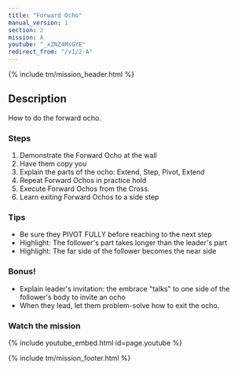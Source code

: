 ```yaml
---
title: "Forward Ocho"
manual_version: 1
section: 2
mission: A
youtube: "_xZNZ4MsGYE"
redirect_from: "/v1/2-A"
---
```


{% include tm/mission_header.html %}

## Description

How to do the forward ocho. 

### Steps

1. Demonstrate the Forward Ocho at the wall
2. Have them copy you
3. Explain the parts of the ocho: Extend, Step, Pivot, Extend
4. Repeat Forward Ochos in practice hold
5. Execute Forward Ochos from the Cross.
6. Learn exiting Forward Ochos to a side step

### Tips

* Be sure they PIVOT FULLY before reaching to the next step
* Highlight: The follower's part takes longer than the leader's part
* Highlight: The far side of the follower becomes the near side

### Bonus!

* Explain leader's invitation: the embrace "talks" to one side of the follower's body to invite an ocho
* When they lead, let them problem-solve how to exit the ocho.

### Watch the mission

{% include youtube_embed.html id=page.youtube %}

{% include tm/mission_footer.html %}
